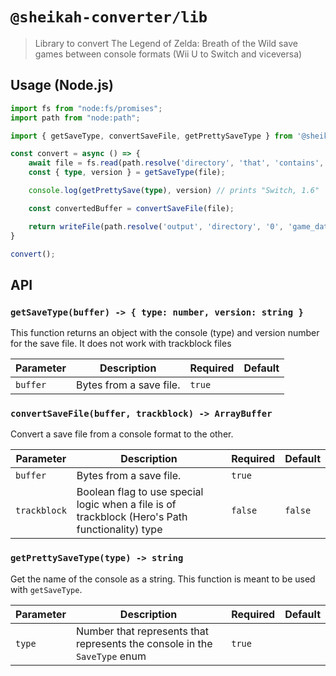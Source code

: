 # `@sheikah-converter/lib`

> Library to convert The Legend of Zelda: Breath of the Wild save games between console formats (Wii U to Switch and viceversa)

## Usage (Node.js)

```ts
import fs from "node:fs/promises";
import path from "node:path";

import { getSaveType, convertSaveFile, getPrettySaveType } from '@sheikah-converter/lib';

const convert = async () => {
    await file = fs.read(path.resolve('directory', 'that', 'contains', 'save', '0', 'game_data.sav'));
    const { type, version } = getSaveType(file);

    console.log(getPrettySave(type), version) // prints "Switch, 1.6"

    const convertedBuffer = convertSaveFile(file);

    return writeFile(path.resolve('output', 'directory', '0', 'game_data.sav'), Buffer.from(convertedBuffer));
}

convert();
```

## API

### `getSaveType(buffer) -> { type: number, version: string }`

This function returns an object with the console (type) and version number for the save file. It does not work with trackblock files

| Parameter | Description             | Required | Default |
| --------- | ----------------------- | -------- | ------- |
| `buffer`  | Bytes from a save file. | `true`   |         |


### `convertSaveFile(buffer, trackblock) -> ArrayBuffer`

Convert a save file from a console format to the other.

| Parameter    | Description                                                                             | Required | Default |
| ------------ | --------------------------------------------------------------------------------------- | -------- | ------- |
| `buffer`     | Bytes from a save file.                                                                 | `true`   |         |
| `trackblock` | Boolean flag to use special logic when a file is of trackblock (Hero's Path functionality) type | `false`  | `false` |

### `getPrettySaveType(type) -> string`

Get the name of the console as a string. This function is meant to be used with `getSaveType`.

| Parameter | Description                                                               | Required | Default |
| --------- | ------------------------------------------------------------------------- | -------- | ------- |
| `type`    | Number that represents that represents the console in the `SaveType` enum | `true`   |         |
